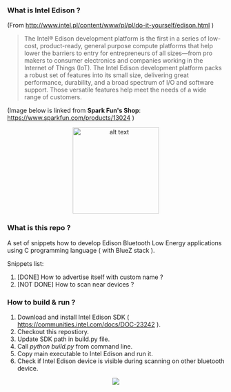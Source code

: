 ### What is Intel Edison ?
(From http://www.intel.pl/content/www/pl/pl/do-it-yourself/edison.html )
>The Intel® Edison development platform is the first in a series of low-cost, product-ready, general purpose compute platforms that help lower the barriers to entry for entrepreneurs of all sizes—from pro makers to consumer electronics and companies working in the Internet of Things (IoT). The Intel Edison development platform packs a robust set of features into its small size, delivering great performance, durability, and a broad spectrum of I/O and software support. Those versatile features help meet the needs of a wide range of customers.

(Image below is linked from **Spark Fun's Shop**: https://www.sparkfun.com/products/13024 )
<div align="center"><img src="https://cdn.sparkfun.com//assets/parts/1/0/0/1/0/13024-01.jpg" alt="alt text" width="200px"/></div>

### What is this repo ?

A set of snippets how to develop Edison Bluetooth Low Energy applications using C programming language ( with BlueZ stack ).

Snippets list:

1. [DONE] How to advertise itself with custom name ?
2. [NOT DONE] How to scan near devices ?

### How to build & run ?

1. Download and install Intel Edison SDK ( https://communities.intel.com/docs/DOC-23242 ).
2. Checkout this repostiory.
3. Update SDK path in build.py file.
4. Call *python build.py* from command line.
5. Copy main executable to Intel Edison and run it.
6. Check if Intel Edison device is visible during scanning on other bluetooth device.


<div align="center"><img src="http://i.imgur.com/zAGqc03.png"></div>


